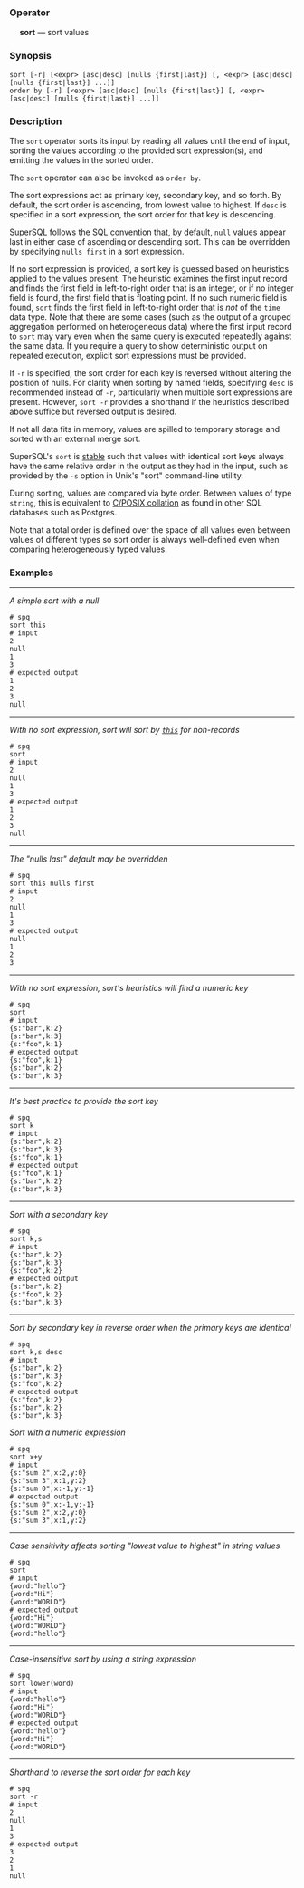 ### Operator

&emsp; **sort** &mdash; sort values

### Synopsis

```
sort [-r] [<expr> [asc|desc] [nulls {first|last}] [, <expr> [asc|desc] [nulls {first|last}] ...]]
order by [-r] [<expr> [asc|desc] [nulls {first|last}] [, <expr> [asc|desc] [nulls {first|last}] ...]]
```
### Description

The `sort` operator sorts its input by reading all values until the end of input,
sorting the values according to the provided sort expression(s), and emitting
the values in the sorted order.

The `sort` operator can also be invoked as `order by`.

The sort expressions act as primary key, secondary key, and so forth. By
default, the sort order is ascending, from lowest value to highest. If
`desc` is specified in a sort expression, the sort order for that key is
descending.

SuperSQL follows the SQL convention that, by default, `null` values appear last
in either case of ascending or descending sort.  This can be overridden
by specifying `nulls first` in a sort expression.

If no sort expression is provided, a sort key is guessed based on heuristics applied
to the values present.
The heuristic examines the first input record and finds the first field in
left-to-right order that is an integer, or if no integer field is found,
the first field that is floating point. If no such numeric field is found, `sort` finds
the first field in left-to-right order that is _not_ of the `time` data type.
Note that there are some cases (such as the output of a grouped aggregation performed on heterogeneous data) where the first input record to `sort`
may vary even when the same query is executed repeatedly against the same data.
If you require a query to show deterministic output on repeated execution,
explicit sort expressions must be provided.

If `-r` is specified, the sort order for each key is reversed without altering
the position of nulls. For clarity
when sorting by named fields, specifying `desc` is recommended instead of `-r`,
particularly when multiple sort expressions are present. However, `sort -r`
provides a shorthand if the heuristics described above suffice but reversed
output is desired.

If not all data fits in memory, values are spilled to temporary storage
and sorted with an external merge sort.

SuperSQL's `sort` is [stable](https://en.wikipedia.org/wiki/Sorting_algorithm#Stability)
such that values with identical sort keys always have the same relative order
in the output as they had in the input, such as provided by the `-s` option in
Unix's "sort" command-line utility.

During sorting, values are compared via byte order.  Between values of type
`string`, this is equivalent to
[C/POSIX collation](https://www.postgresql.org/docs/current/collation.html#COLLATION-MANAGING-STANDARD)
as found in other SQL databases such as Postgres.

Note that a total order is defined over the space of all values even
between values of different types so sort order is always well-defined even
when comparing heterogeneously typed values.

### Examples

---

_A simple sort with a null_
```mdtest-spq
# spq
sort this
# input
2
null
1
3
# expected output
1
2
3
null
```

---

_With no sort expression, sort will sort by [`this`](../pipeline-model.md#the-special-value-this) for non-records_
```mdtest-spq
# spq
sort
# input
2
null
1
3
# expected output
1
2
3
null
```

---

_The "nulls last" default may be overridden_
```mdtest-spq
# spq
sort this nulls first
# input
2
null
1
3
# expected output
null
1
2
3
```

---

_With no sort expression, sort's heuristics will find a numeric key_
```mdtest-spq
# spq
sort
# input
{s:"bar",k:2}
{s:"bar",k:3}
{s:"foo",k:1}
# expected output
{s:"foo",k:1}
{s:"bar",k:2}
{s:"bar",k:3}
```

---

_It's best practice to provide the sort key_
```mdtest-spq
# spq
sort k
# input
{s:"bar",k:2}
{s:"bar",k:3}
{s:"foo",k:1}
# expected output
{s:"foo",k:1}
{s:"bar",k:2}
{s:"bar",k:3}
```

---

_Sort with a secondary key_
```mdtest-spq
# spq
sort k,s
# input
{s:"bar",k:2}
{s:"bar",k:3}
{s:"foo",k:2}
# expected output
{s:"bar",k:2}
{s:"foo",k:2}
{s:"bar",k:3}
```

---

_Sort by secondary key in reverse order when the primary keys are identical_
```mdtest-spq
# spq
sort k,s desc
# input
{s:"bar",k:2}
{s:"bar",k:3}
{s:"foo",k:2}
# expected output
{s:"foo",k:2}
{s:"bar",k:2}
{s:"bar",k:3}
```

_Sort with a numeric expression_
```mdtest-spq
# spq
sort x+y
# input
{s:"sum 2",x:2,y:0}
{s:"sum 3",x:1,y:2}
{s:"sum 0",x:-1,y:-1}
# expected output
{s:"sum 0",x:-1,y:-1}
{s:"sum 2",x:2,y:0}
{s:"sum 3",x:1,y:2}
```

---

_Case sensitivity affects sorting "lowest value to highest" in string values_
```mdtest-spq
# spq
sort
# input
{word:"hello"}
{word:"Hi"}
{word:"WORLD"}
# expected output
{word:"Hi"}
{word:"WORLD"}
{word:"hello"}
```

---

_Case-insensitive sort by using a string expression_
```mdtest-spq
# spq
sort lower(word)
# input
{word:"hello"}
{word:"Hi"}
{word:"WORLD"}
# expected output
{word:"hello"}
{word:"Hi"}
{word:"WORLD"}
```

---

_Shorthand to reverse the sort order for each key_
```mdtest-spq
# spq
sort -r
# input
2
null
1
3
# expected output
3
2
1
null
```
